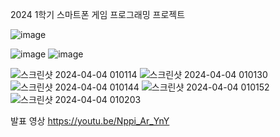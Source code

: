 2024 1학기 스마트폰 게임 프로그래밍 프로젝트



![image](https://github.com/Seunghee-030/Smartphone_Game_Programming/assets/73768560/db7ac2fe-e774-4bf8-8669-93c3fd1f7bbc)

![image](https://github.com/Seunghee-030/Smartphone_Game_Programming/assets/73768560/23530c0d-8899-47b3-bb9d-549719df107a)
![image](https://github.com/Seunghee-030/Smartphone_Game_Programming/assets/73768560/e4ccb1d0-41af-4d9b-bc2f-2d9cf03e1b71)


![스크린샷 2024-04-04 010114](https://github.com/Seunghee-030/Smartphone_Game_Programming/assets/73768560/7ee5a51e-cb0f-4963-9d59-5ee4b4029aa5)
![스크린샷 2024-04-04 010130](https://github.com/Seunghee-030/Smartphone_Game_Programming/assets/73768560/fc204530-a5bd-4a5f-bdd1-41f790687990)
![스크린샷 2024-04-04 010144](https://github.com/Seunghee-030/Smartphone_Game_Programming/assets/73768560/1daef6ce-72f9-40e7-868e-3d78440536f8)
![스크린샷 2024-04-04 010152](https://github.com/Seunghee-030/Smartphone_Game_Programming/assets/73768560/1da113ad-5330-4bef-9e57-cad5d6ff146d)
![스크린샷 2024-04-04 010203](https://github.com/Seunghee-030/Smartphone_Game_Programming/assets/73768560/66cb92c4-79b9-4efa-ba63-1011fffd4387)



발표 영상
https://youtu.be/Nppi_Ar_YnY
